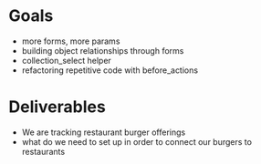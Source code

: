 # Goals
- more forms, more params
- building object relationships through forms
- collection_select helper
- refactoring repetitive code with before_actions

# Deliverables
- We are tracking restaurant burger offerings
- what do we need to set up in order to connect our burgers to restaurants